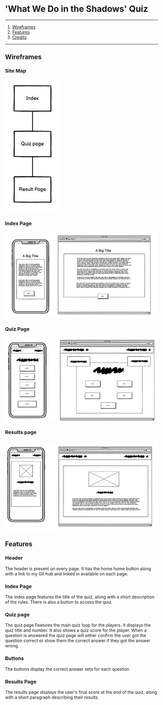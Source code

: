 # 'What We Do in the Shadows' Quiz
---
1. [Wireframes]()
2. [Features]()
3. [Credits]()

---
## Wireframes
### Site Map
![A site map showing the progression from page to page](assets/images/readme/readme-wireframe.jpg)
### Index Page
![A Wireframe of the index page displaying the title, instructions and a button to start the quiz ](assets/images/readme/readme-index.jpg)
### Quiz Page 
![A Wireframe of the quiz page showing the quiz question, the question number and score number, along with the answer buttons](assets/images/readme/readme-quiz.jpg)
### Results page
![A Wireframe of the results page showing the final score, and a short paragraph detailing their results](assets/images/readme/readme-result.jpg)
---
## Features
### Header
The header is present on every page. It has the home home button along with a link to my Git hub and linked in available on each page.
### Index Page
The index page features the title of the quiz, along with a short description of the rules. There is also a button to access the quiz. 
### Quiz page
The quiz page Features the main quiz loop for the players. It displays the quiz title and number. 
It also shows a quiz score for the player. 
When a question is answered the quiz page will either confirm the user got the question correct or show them the correct answer if they got the answer wrong.
### Buttons
The buttons display the correct answer sets for each question
### Results Page
The results page displays the user's final score at the end of the quiz, along with a short paragraph describing their results.